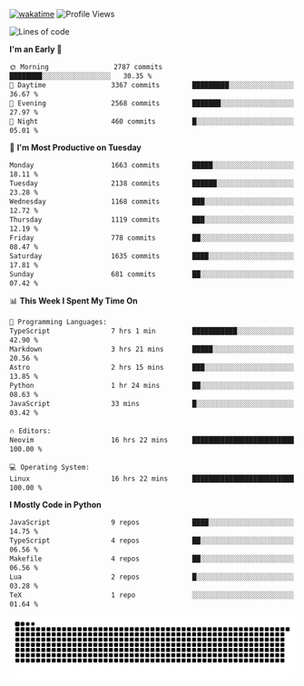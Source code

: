 [![wakatime](https://wakatime.com/badge/user/b920b284-3cde-4cd4-b72e-f7f22d050b16.svg)](https://wakatime.com/@b920b284-3cde-4cd4-b72e-f7f22d050b16)
![Profile Views](http://img.shields.io/badge/Profile%20Views-4586-blue)
<!--START_SECTION:waka-->
![Lines of code](https://img.shields.io/badge/From%20Hello%20World%20I%27ve%20Written-6.2%20million%20lines%20of%20code-blue)

**I'm an Early 🐤** 

```text
🌞 Morning                2787 commits        ████████░░░░░░░░░░░░░░░░░   30.35 % 
🌆 Daytime                3367 commits        █████████░░░░░░░░░░░░░░░░   36.67 % 
🌃 Evening                2568 commits        ███████░░░░░░░░░░░░░░░░░░   27.97 % 
🌙 Night                  460 commits         █░░░░░░░░░░░░░░░░░░░░░░░░   05.01 % 
```
📅 **I'm Most Productive on Tuesday** 

```text
Monday                   1663 commits        █████░░░░░░░░░░░░░░░░░░░░   18.11 % 
Tuesday                  2138 commits        ██████░░░░░░░░░░░░░░░░░░░   23.28 % 
Wednesday                1168 commits        ███░░░░░░░░░░░░░░░░░░░░░░   12.72 % 
Thursday                 1119 commits        ███░░░░░░░░░░░░░░░░░░░░░░   12.19 % 
Friday                   778 commits         ██░░░░░░░░░░░░░░░░░░░░░░░   08.47 % 
Saturday                 1635 commits        ████░░░░░░░░░░░░░░░░░░░░░   17.81 % 
Sunday                   681 commits         ██░░░░░░░░░░░░░░░░░░░░░░░   07.42 % 
```


📊 **This Week I Spent My Time On** 

```text
💬 Programming Languages: 
TypeScript               7 hrs 1 min         ███████████░░░░░░░░░░░░░░   42.90 % 
Markdown                 3 hrs 21 mins       █████░░░░░░░░░░░░░░░░░░░░   20.56 % 
Astro                    2 hrs 15 mins       ███░░░░░░░░░░░░░░░░░░░░░░   13.85 % 
Python                   1 hr 24 mins        ██░░░░░░░░░░░░░░░░░░░░░░░   08.63 % 
JavaScript               33 mins             █░░░░░░░░░░░░░░░░░░░░░░░░   03.42 % 

🔥 Editors: 
Neovim                   16 hrs 22 mins      █████████████████████████   100.00 % 

💻 Operating System: 
Linux                    16 hrs 22 mins      █████████████████████████   100.00 % 
```

**I Mostly Code in Python** 

```text
JavaScript               9 repos             ████░░░░░░░░░░░░░░░░░░░░░   14.75 % 
TypeScript               4 repos             ██░░░░░░░░░░░░░░░░░░░░░░░   06.56 % 
Makefile                 4 repos             ██░░░░░░░░░░░░░░░░░░░░░░░   06.56 % 
Lua                      2 repos             █░░░░░░░░░░░░░░░░░░░░░░░░   03.28 % 
TeX                      1 repo              ░░░░░░░░░░░░░░░░░░░░░░░░░   01.64 % 
```




<!--END_SECTION:waka-->
![Snake animation](https://raw.githubusercontent.com/timmypidashev/timmypidashev/main/commits.svg)
